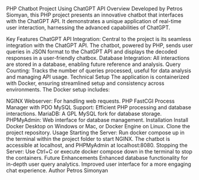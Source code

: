 PHP Chatbot Project Using ChatGPT API
Overview
Developed by Petros Siomyan, this PHP project presents an innovative chatbot that interfaces with the ChatGPT API. It demonstrates a unique application of real-time user interaction, harnessing the advanced capabilities of ChatGPT.

Key Features
ChatGPT API Integration: Central to the project is its seamless integration with the ChatGPT API. The chatbot, powered by PHP, sends user queries in JSON format to the ChatGPT API and displays the decoded responses in a user-friendly chatbox.
Database Integration: All interactions are stored in a database, enabling future reference and analysis.
Query Counting: Tracks the number of queries processed, useful for data analysis and managing API usage.
Technical Setup
The application is containerized with Docker, ensuring streamlined setup and consistency across environments. The Docker setup includes:

NGINX Webserver: For handling web requests.
PHP FastCGI Process Manager with PDO MySQL Support: Efficient PHP processing and database interactions.
MariaDB: A GPL MySQL fork for database storage.
PHPMyAdmin: Web interface for database management.
Installation
Install Docker Desktop on Windows or Mac, or Docker Engine on Linux.
Clone the project repository.
Usage
Starting the Server: Run docker compose up in the terminal within the project folder to start NGINX. The chatbot is accessible at localhost, and PHPMyAdmin at localhost:8080.
Stopping the Server: Use Ctrl+C or execute docker compose down in the terminal to stop the containers.
Future Enhancements
Enhanced database functionality for in-depth user query analytics.
Improved user interface for a more engaging chat experience.
Author Petros Simonyan